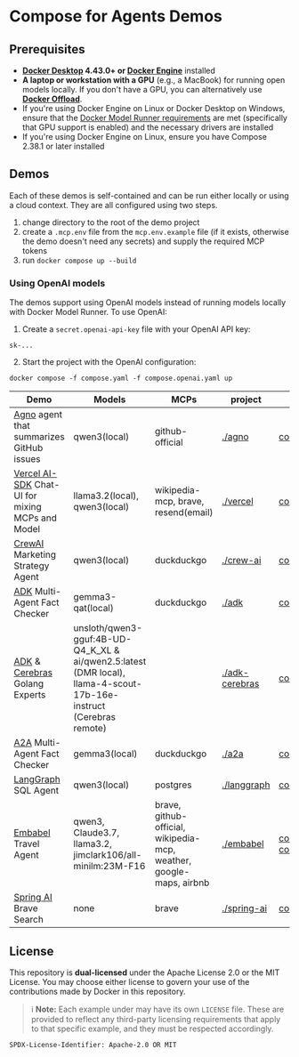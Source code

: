# Compose for Agents Demos

## Prerequisites

+ **[Docker Desktop](https://www.docker.com/products/docker-desktop/) 4.43.0+ or [Docker Engine](https://docs.docker.com/engine/)** installed
+ **A laptop or workstation with a GPU** (e.g., a MacBook) for running open models locally. If you don't have a GPU, you can alternatively use [**Docker Offload**](https://www.docker.com/products/docker-offload).
+ If you're using Docker Engine on Linux or Docker Desktop on Windows, ensure that the [Docker Model Runner requirements](https://docs.docker.com/ai/model-runner/) are met (specifically that GPU support is enabled) and the necessary drivers are installed
+ If you're using Docker Engine on Linux, ensure you have Compose 2.38.1 or later installed

## Demos

Each of these demos is self-contained and can be run either locally or using a cloud context. They are all configured using two steps.

1. change directory to the root of the demo project
1. create a `.mcp.env` file from the `mcp.env.example` file (if it exists, otherwise the demo doesn't need any secrets) and supply the required MCP tokens
1. run `docker compose up --build`

### Using OpenAI models

The demos support using OpenAI models instead of running models locally with Docker Model Runner. To use OpenAI:
1. Create a `secret.openai-api-key` file with your OpenAI API key:

```
sk-...
```
2. Start the project with the OpenAI configuration:

```
docker compose -f compose.yaml -f compose.openai.yaml up
```

| Demo | Models | MCPs | project | compose |
| ---- | ---- | ---- | ---- | ---- |
| [Agno](https://github.com/agno-agi/agno) agent that summarizes GitHub issues | qwen3(local) | github-official | [./agno](./agno) | [compose.yaml](./agno/compose.yaml) |
| [Vercel AI-SDK](https://github.com/vercel/ai) Chat-UI for mixing MCPs and Model | llama3.2(local), qwen3(local) | wikipedia-mcp, brave, resend(email) | [./vercel](./vercel) | [compose.yaml](https://github.com/slimslenderslacks/scira-mcp-chat/blob/main/compose.yaml) |
| [CrewAI](https://github.com/crewAIInc/crewAI) Marketing Strategy Agent | qwen3(local) | duckduckgo | [./crew-ai](./crew-ai) | [compose.yaml](https://github.com/docker/compose-agents-demo/blob/main/crew-ai/compose.yaml) |
| [ADK](https://github.com/google/adk-python) Multi-Agent Fact Checker | gemma3-qat(local) | duckduckgo | [./adk](./adk) | [compose.yaml](./adk/compose.yaml) |
| [ADK](https://github.com/google/adk-python) & [Cerebras](https://www.cerebras.ai/) Golang Experts | unsloth/qwen3-gguf:4B-UD-Q4_K_XL & ai/qwen2.5:latest (DMR local), llama-4-scout-17b-16e-instruct (Cerebras remote) |  | [./adk-cerebras](./adk-cerebras) | [compose.yml](./adk-cerebras/compose.yml) | 
| [A2A](https://github.com/a2a-agents/agent2agent) Multi-Agent Fact Checker | gemma3(local) | duckduckgo | [./a2a](./a2a) | [compose.yaml](./a2a/compose.yaml) | 
| [LangGraph](https://github.com/langchain-ai/langgraph) SQL Agent | qwen3(local) | postgres | [./langgraph](./langgraph) | [compose.yaml](./langgraph/compose.yaml) |
| [Embabel](https://github.com/embabel/embabel-agent) Travel Agent | qwen3, Claude3.7, llama3.2, jimclark106/all-minilm:23M-F16 | brave, github-official, wikipedia-mcp, weather, google-maps, airbnb | [./embabel](./embabel) | [compose.yaml](https://github.com/embabel/travel-planner-agent/blob/main/compose.yaml) and [compose.dmr.yaml](https://github.com/embabel/travel-planner-agent/blob/main/compose.dmr.yaml) |
| [Spring AI](https://spring.io/projects/spring-ai) Brave Search | none | brave | [./spring-ai](./spring-ai) | [compose.yaml](./spring-ai/compose.yaml) |

## License

This repository is **dual-licensed** under the Apache License 2.0 or the MIT
License. You may choose either license to govern your use of the contributions
made by Docker in this repository.

> ℹ️ **Note:** Each example under may have its own `LICENSE` file.
> These are provided to reflect any third-party licensing requirements that
> apply to that specific example, and they must be respected accordingly.

`SPDX-License-Identifier: Apache-2.0 OR MIT`
